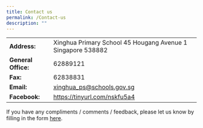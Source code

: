 ```yaml
---
title: Contact us
permalink: /Contact-us
description: ""
---
```

|                     |                                                               |
|---------------------|---------------------------------------------------------------|
| **Address:**        | Xinghua Primary School  45 Hougang Avenue 1  Singapore 538882 |
| **General Office:** | 62889121                                                      |
| **Fax:**            | 62838831                                                      |
| **Email:**          | xinghua_ps@schools.gov.sg                                     |
| **Facebook:**      | https://tinyurl.com/nskfu5a4                                  |

If you have any compliments / comments / feedback, please let us know by filling in the form [here](http://forms.cwp.sg/xinghuapri/Form46Z2X).


